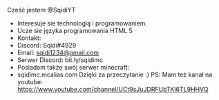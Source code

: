 Cześć jestem @SqidiYT
- Interesuje sie technologią i programowaniem.
- Ucze sie języka programowania HTML 5
- Kontakt:
 - Discord: Sqidi#4929
 - Email: sqidi1234@gmail.com
 - Serwer Discord: bit.ly/sqidimc
- Posiadam także swój serwer minecraft:
 - sqidimc.mcalias.com
Dzięki za przeczytanie :)
PS: Mam też kanał na youtube: https://www.youtube.com/channel/UCt9sJuJDRFUbTKI6TL9HHVQ
